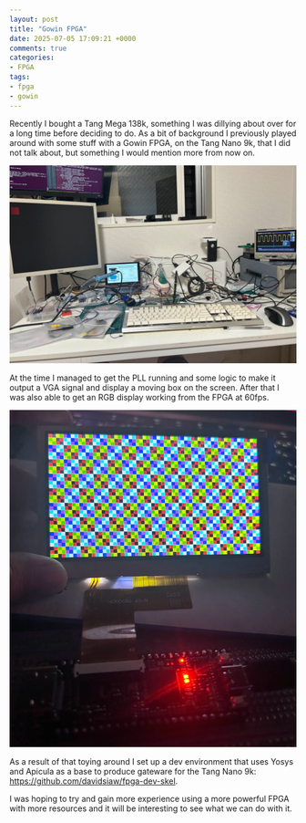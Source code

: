 ```yaml
---
layout: post
title: "Gowin FPGA"
date: 2025-07-05 17:09:21 +0000
comments: true
categories: 
- FPGA
tags:
- fpga
- gowin
---
```


Recently I bought a Tang Mega 138k, something I was dillying about over for a long time before deciding to do. As a bit of background I previously played around with some stuff with a Gowin FPGA, on the Tang Nano 9k, that I did not talk about, but something I would mention more from now on.

![/images/vgafpga.png](/images/vgafpga.png)

At the time I managed to get the PLL running and some logic to make it output a VGA signal and display a moving box on the screen. After that I was also able to get an RGB display working from the FPGA at 60fps.

![/images/rgbfpga.png](/images/rgbfpga.png)

As a result of that toying around I set up a dev environment that uses Yosys and Apicula as a base to produce gateware for the Tang Nano 9k: https://github.com/davidsiaw/fpga-dev-skel.

I was hoping to try and gain more experience using a more powerful FPGA with more resources and it will be interesting to see what we can do with it.
